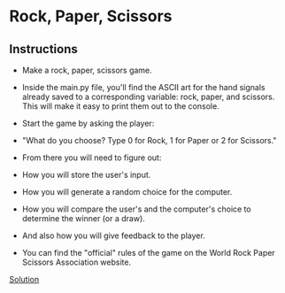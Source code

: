 # Rock, Paper, Scissors

## Instructions

- Make a rock, paper, scissors game.

- Inside the main.py file, you'll find the ASCII art for the hand signals already saved to a corresponding variable: rock, paper, and scissors. This will make it easy to print them out to the console.

- Start the game by asking the player:

- "What do you choose? Type 0 for Rock, 1 for Paper or 2 for Scissors."

- From there you will need to figure out:

- How you will store the user's input.
- How you will generate a random choice for the computer.
- How you will compare the user's and the computer's choice to determine the winner (or a draw).
- And also how you will give feedback to the player.
- You can find the "official" rules of the game on the World Rock Paper Scissors Association website.

[Solution](https://replit.com/@appbrewery/rock-paper-scissors-end)
